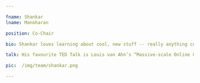 ```yaml
---

fname: Shankar
lname: Manoharan

position: Co-Chair

bio: Shankar loves learning about cool, new stuff -- really anything cool and anything new. His commitment using his infatuation with efficiency for good as a supply chain analyst keeps him plenty busy in the day. But given a choice though, he’d much rather spend his time dabbling in competitive robotics, reading, and traveling — which sometimes, but not nearly often enough, intersect to make him unreasonably happy.

talk: His favourite TED Talk is Louis van Ahn’s “Massive-scale Online Collaboration”.

pic:  /img/team/shankar.png

---
```


